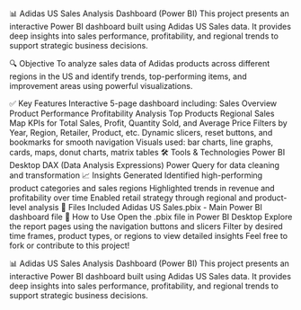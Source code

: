 📊 Adidas US Sales Analysis Dashboard (Power BI)
This project presents an interactive Power BI dashboard built using Adidas US Sales data. It provides deep insights into sales performance, profitability, and regional trends to support strategic business decisions.

🔍 Objective
To analyze sales data of Adidas products across different regions in the US and identify trends, top-performing items, and improvement areas using powerful visualizations.

✅ Key Features
Interactive 5-page dashboard including:
Sales Overview
Product Performance
Profitability Analysis
Top Products
Regional Sales Map
KPIs for Total Sales, Profit, Quantity Sold, and Average Price
Filters by Year, Region, Retailer, Product, etc.
Dynamic slicers, reset buttons, and bookmarks for smooth navigation
Visuals used: bar charts, line graphs, cards, maps, donut charts, matrix tables
🛠️ Tools & Technologies
Power BI Desktop
DAX (Data Analysis Expressions)
Power Query for data cleaning and transformation
📈 Insights Generated
Identified high-performing product categories and sales regions
Highlighted trends in revenue and profitability over time
Enabled retail strategy through regional and product-level analysis
📁 Files Included
Adidas US Sales.pbix - Main Power BI dashboard file
📌 How to Use
Open the .pbix file in Power BI Desktop
Explore the report pages using the navigation buttons and slicers
Filter by desired time frames, product types, or regions to view detailed insights
Feel free to fork or contribute to this project!

📊 Adidas US Sales Analysis Dashboard (Power BI)
This project presents an interactive Power BI dashboard built using Adidas US Sales data. It provides deep insights into sales performance, profitability, and regional trends to support strategic business decisions.
